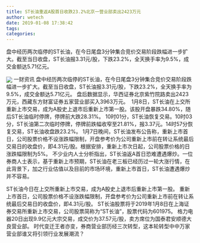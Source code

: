 ```yaml
---
title: ST长油重返A股首日收跌23.2%北京一营业部卖出2423万元
author: wetech
date: 2019-01-08 17:38:42
tags: 
categories: 
---
```

盘中经历两次临停的ST长油，在今日尾盘3分钟集合竞价交易阶段跌幅进一步扩大。截至当日收盘，ST长油报3.31元/股，下跌23.2%，全天换手率为9.5%，成交金额达5.71亿元。
<!-- more -->
<img align="center" border="0" src="https://imgcdn.yicai.com/uppics/images/2019/01/32221548dec420290f1ff6224a4b4597.jpg" />
一财资讯
盘中经历两次临停的ST长油，在今日尾盘3分钟集合竞价交易阶段跌幅进一步扩大。截至当日收盘，ST长油报3.31元/股，下跌23.2%，全天换手率为9.5%，成交金额达5.71亿元。
盘后数据显示，华西证券北京紫竹院路卖出2423万元，西藏东方财富证券五家营业部买入3963万元。 
1月8日，ST长油在上交所重新上市交易，成为A股史上退市后重新上市第一股。该股开盘暴跌34.80%，随后ST长油临时停牌，停牌前大跌28.31%。
10时01分，ST长油恢复交易。10时03分，ST长油第二次临时停牌，停牌前跌幅收窄至21.81%，报3.37元。14时57分恢复交易，ST长油收盘跌23.2%。
1月7日晚间，ST长油发布公告称，重新上市首日，公司股票价格不设涨跌幅限制，开盘参考价为公司重新上市前在转让系统最后交易日的收盘价，即4.31元/股。根据安排，重新上市次日起，公司股票价格的日涨跌幅限制为5%。
不少业内人士分析指出，ST长油返A首日恐难遭遇爆炒。一位券商人士表示，基于重新上市预期，ST长油在老三板已经历过一轮大涨行情，在此背景下，加之行业估值以及目前的市场环境，重新上市首日，ST长油遭遇爆炒并不容易。
 
 
ST长油今日在上交所重新上市交易，成为A股史上退市后重新上市第一股。
重新上市首日，公司股票价格不设涨跌幅限制，开盘参考价为公司重新上市前在转让系统最后交易日的收盘价，即4.31元/股。
ST长油股票将于2019年1月8日在上海证券交易所重新上市交易，公司股票简称为“ST长油”，股票代码为601975。
格力电器20日出现9.9亿元大宗交易，成交价为37.57元/股，卖方席位为国泰君安顺德大良营业部。
时代变迁王者亦变，券商营业部历经三次转型，这本轮转型中中万家营业部谁又将引领行业发展潮流？
